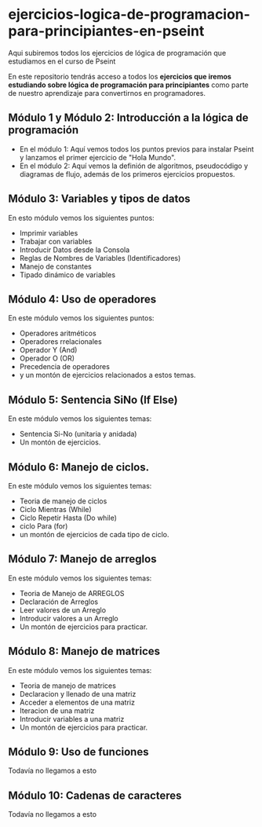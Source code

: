 # ejercicios-logica-de-programacion-para-principiantes-en-pseint
Aqui subiremos todos los ejercicios de lógica de programación que estudiamos en el curso de Pseint

En este repositorio tendrás acceso a todos los **ejercicios que iremos estudiando sobre lógica de programación para principiantes** como parte de nuestro aprendizaje para convertirnos en programadores.

## Módulo 1 y Módulo 2: Introducción a la lógica de programación
- En el módulo 1: Aquí vemos todos los puntos previos para instalar Pseint y lanzamos el primer ejercicio de "Hola Mundo".
- En el módulo 2: Aquí vemos la definión de algoritmos, pseudocódigo y diagramas de flujo, además de los primeros ejercicios propuestos.

## Módulo 3: Variables y tipos de datos
En esto módulo vemos los siguientes puntos:
- Imprimir variables
- Trabajar con variables
- Introducir Datos desde la Consola
- Reglas de Nombres de Variables (Identificadores)
- Manejo de constantes
- Tipado dinámico de variables

## Módulo 4: Uso de operadores
En este módulo vemos los siguientes puntos:
- Operadores aritméticos
- Operadores rrelacionales
- Operador Y (And)
- Operador O (OR)
- Precedencia de operadores
- y un montón de ejercicios relacionados a estos temas.

## Módulo 5: Sentencia SiNo (If Else)
En este módulo vemos los siguientes temas:
- Sentencia Si-No (unitaria y anidada)
- Un montón de ejercicios.

## Módulo 6: Manejo de ciclos.
En este módulo vemos los siguientes temas: 
- Teoria de manejo de ciclos
- Ciclo Mientras (While)
- Ciclo Repetir Hasta (Do while)
- ciclo Para (for) 
- un montón de ejercicios de cada tipo de ciclo.

## Módulo 7: Manejo de arreglos
En este módulo vemos los siguientes temas:
- Teoria de Manejo de ARREGLOS
- Declaración de Arreglos
- Leer valores de un Arreglo
- Introducir valores a un Arreglo
- Un montón de ejercicios para practicar.

## Módulo 8: Manejo de matrices
En este módulo vemos los siguientes temas:
- Teoria de manejo de matrices
- Declaracion y llenado de una matriz
- Acceder a elementos de una matriz
- Iteracion de una matriz
- Introducir variables a una matriz
- Un montón de ejercicios para practicar.

## Módulo 9: Uso de funciones
Todavía no llegamos a esto

## Módulo 10: Cadenas de caracteres
Todavía no llegamos a esto
